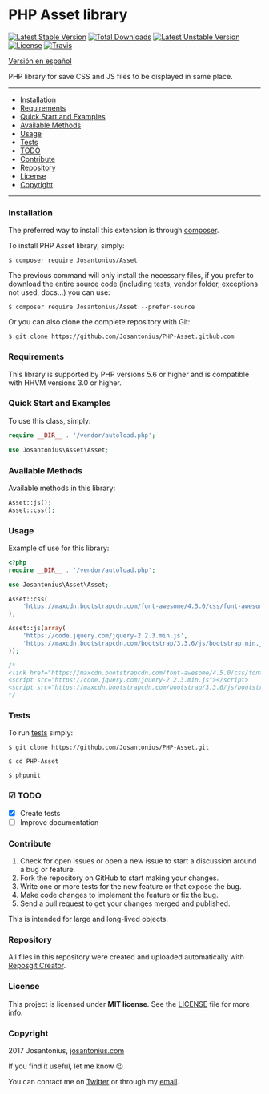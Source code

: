 # PHP Asset library

[![Latest Stable Version](https://poser.pugx.org/josantonius/asset/v/stable)](https://packagist.org/packages/josantonius/asset) [![Total Downloads](https://poser.pugx.org/josantonius/asset/downloads)](https://packagist.org/packages/josantonius/asset) [![Latest Unstable Version](https://poser.pugx.org/josantonius/asset/v/unstable)](https://packagist.org/packages/josantonius/asset) [![License](https://poser.pugx.org/josantonius/asset/license)](https://packagist.org/packages/josantonius/asset) [![Travis](https://travis-ci.org/Josantonius/PHP-Asset.svg)](https://travis-ci.org/Josantonius/PHP-Asset)

[Versión en español](README-ES.md)

PHP library for save CSS and JS files to be displayed in same place.

---

- [Installation](#installation)
- [Requirements](#requirements)
- [Quick Start and Examples](#quick-start-and-examples)
- [Available Methods](#available-methods)
- [Usage](#usage)
- [Tests](#tests)
- [TODO](#-todo)
- [Contribute](#contribute)
- [Repository](#repository)
- [License](#license)
- [Copyright](#copyright)

---

### Installation

The preferred way to install this extension is through [composer](http://getcomposer.org/download/).

To install PHP Asset library, simply:

    $ composer require Josantonius/Asset

The previous command will only install the necessary files, if you prefer to download the entire source code (including tests, vendor folder, exceptions not used, docs...) you can use:

    $ composer require Josantonius/Asset --prefer-source

Or you can also clone the complete repository with Git:

	$ git clone https://github.com/Josantonius/PHP-Asset.github.com

### Requirements

This library is supported by PHP versions 5.6 or higher and is compatible with HHVM versions 3.0 or higher.

### Quick Start and Examples

To use this class, simply:

```php
require __DIR__ . '/vendor/autoload.php';

use Josantonius\Asset\Asset;
```
### Available Methods

Available methods in this library:

```php
Asset::js();
Asset::css();
```
### Usage

Example of use for this library:

```php
<?php
require __DIR__ . '/vendor/autoload.php';

use Josantonius\Asset\Asset;

Asset::css(
    'https://maxcdn.bootstrapcdn.com/font-awesome/4.5.0/css/font-awesome.min.css'
);

Asset::js(array(
    'https://code.jquery.com/jquery-2.2.3.min.js',
    'https://maxcdn.bootstrapcdn.com/bootstrap/3.3.6/js/bootstrap.min.js'
));

/* 
<link href="https://maxcdn.bootstrapcdn.com/font-awesome/4.5.0/css/font-awesome.min.css" rel="stylesheet">
<script src="https://code.jquery.com/jquery-2.2.3.min.js"></script>
<script src="https://maxcdn.bootstrapcdn.com/bootstrap/3.3.6/js/bootstrap.min.js"></script>
*/
```

### Tests 

To run [tests](tests/Asset/Test) simply:

    $ git clone https://github.com/Josantonius/PHP-Asset.git
    
    $ cd PHP-Asset

    $ phpunit

### ☑ TODO

- [x] Create tests
- [ ] Improve documentation

### Contribute

1. Check for open issues or open a new issue to start a discussion around a bug or feature.
1. Fork the repository on GitHub to start making your changes.
1. Write one or more tests for the new feature or that expose the bug.
1. Make code changes to implement the feature or fix the bug.
1. Send a pull request to get your changes merged and published.

This is intended for large and long-lived objects.

### Repository

All files in this repository were created and uploaded automatically with [Reposgit Creator](https://github.com/Josantonius/BASH-Reposgit).

### License

This project is licensed under **MIT license**. See the [LICENSE](LICENSE) file for more info.

### Copyright

2017 Josantonius, [josantonius.com](https://josantonius.com/)

If you find it useful, let me know :wink:

You can contact me on [Twitter](https://twitter.com/Josantonius) or through my [email](mailto:hello@josantonius.com). 